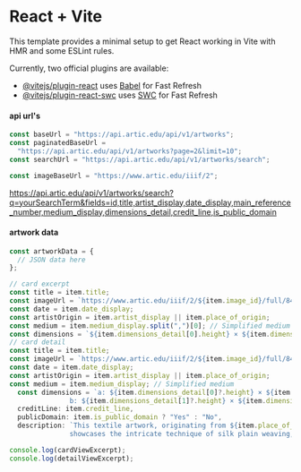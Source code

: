 # React + Vite

This template provides a minimal setup to get React working in Vite with HMR and some ESLint rules.

Currently, two official plugins are available:

- [@vitejs/plugin-react](https://github.com/vitejs/vite-plugin-react/blob/main/packages/plugin-react/README.md) uses [Babel](https://babeljs.io/) for Fast Refresh
- [@vitejs/plugin-react-swc](https://github.com/vitejs/vite-plugin-react-swc) uses [SWC](https://swc.rs/) for Fast Refresh

#### api url's

```js
const baseUrl = "https://api.artic.edu/api/v1/artworks";
const paginatedBaseUrl =
  "https://api.artic.edu/api/v1/artworks?page=2&limit=10";
const searchUrl = "https://api.artic.edu/api/v1/artworks/search";

const imageBaseUrl = "https://www.artic.edu/iiif/2";
```

https://api.artic.edu/api/v1/artworks/search?q=yourSearchTerm&fields=id,title,artist_display,date_display,main_reference_number,medium_display,dimensions_detail,credit_line,is_public_domain

#### artwork data

```js
const artworkData = {
  // JSON data here
};

// card excerpt
const title = item.title;
const imageUrl = `https://www.artic.edu/iiif/2/${item.image_id}/full/843,/0/default.jpg`;
const date = item.date_display;
const artistOrigin = item.artist_display || item.place_of_origin;
const medium = item.medium_display.split(",")[0]; // Simplified medium
const dimensions = `${item.dimensions_detail[0].height} × ${item.dimensions_detail[0].width} cm`;
// card detail
const title = item.title;
const imageUrl = `https://www.artic.edu/iiif/2/${item.image_id}/full/843,/0/default.jpg`;
const date = item.date_display;
const artistOrigin = item.artist_display || item.place_of_origin;
const medium = item.medium_display; // Simplified medium
  const dimensions = `a: ${item.dimensions_detail[0]?.height} × ${item.dimensions_detail[0]?.width} cm
               b: ${item.dimensions_detail[1]?.height} × ${item.dimensions_detail[1]?.width} cm`;
  creditLine: item.credit_line,
  publicDomain: item.is_public_domain ? "Yes" : "No",
  description: `This textile artwork, originating from ${item.place_of_origin}, around ${item.date_display},
               showcases the intricate technique of silk plain weaving, characterized by ${item.medium_display}.`,

console.log(cardViewExcerpt);
console.log(detailViewExcerpt);
```

